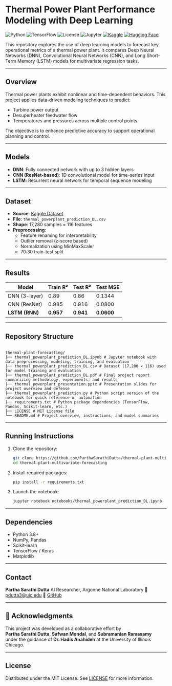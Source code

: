 
# Thermal Power Plant Performance Modeling with Deep Learning

![Python](https://img.shields.io/badge/Python-3.8%2B-blue)
![TensorFlow](https://img.shields.io/badge/TensorFlow-2.x-orange)
![License](https://img.shields.io/badge/License-MIT-green)
![Jupyter](https://img.shields.io/badge/Notebook-Jupyter-yellow)
[![Kaggle](https://img.shields.io/badge/Kaggle-Notebook-blue)](https://www.kaggle.com/datasets/deepakburi062/power-plant-data-optimization-problem)
[![Hugging Face](https://img.shields.io/badge/HuggingFace-Compatible-yellow)](https://huggingface.co/spaces)

This repository explores the use of deep learning models to forecast key operational metrics of a thermal power plant. It compares Deep Neural Networks (DNN), Convolutional Neural Networks (CNN), and Long Short-Term Memory (LSTM) models for multivariate regression tasks.

---

## Overview

Thermal power plants exhibit nonlinear and time-dependent behaviors. This project applies data-driven modeling techniques to predict:

- Turbine power output
- Desuperheater feedwater flow
- Temperatures and pressures across multiple control points

The objective is to enhance predictive accuracy to support operational planning and control.

---

## Models

- **DNN**: Fully connected network with up to 3 hidden layers
- **CNN (ResNet-based)**: 1D convolutional model for time-series input
- **LSTM**: Recurrent neural network for temporal sequence modeling

---

## Dataset

- **Source**: [Kaggle Dataset](https://www.kaggle.com/datasets/deepakburi062/power-plant-data-optimization-problem)
- **File**: `thermal_powerplant_prediction_DL.csv`
- **Shape**: 17,280 samples × 116 features
- **Preprocessing**:
  - Feature renaming for interpretability
  - Outlier removal (z-score based)
  - Normalization using MinMaxScaler
  - 70:30 train-test split

---

## Results

| Model          | Train R²  | Test R²   | Test MSE   |
| -------------- | --------- | --------- | ---------- |
| DNN (3-layer)  | 0.89      | 0.86      | 0.1344     |
| CNN (ResNet)   | 0.985     | 0.916     | 0.0800     |
| **LSTM (RNN)** | **0.957** | **0.941** | **0.0600** |

---

## Repository Structure

```

thermal-plant-forecasting/
├── thermal_powerplant_prediction_DL.ipynb # Jupyter notebook with data preprocessing, modeling, training, and evaluation
├── thermal_powerplant_prediction_DL.csv # Dataset (17,280 × 116) used for model training and evaluation
├── thermal_powerplant_prediction_DL.pdf # Final project report summarizing methodology, experiments, and results
├── thermal_powerplant_presentation.pptx # Presentation slides for project overview and defense
├── thermal_powerplant_prediction.py # Python script version of the notebook for quick reference or automation
├── requirements.txt # Python package dependencies (TensorFlow, Pandas, Scikit-learn, etc.)
├── LICENSE # MIT License file
└── README.md # Project overview, instructions, and model summaries

````

---

## Running Instructions

1. Clone the repository:
   ```bash
   git clone https://github.com/ParthaSarathiDutta/thermal-plant-multivariate-forecasting.git
   cd thermal-plant-multivariate-forecasting
    ```

2. Install required packages:

   ```bash
   pip install -r requirements.txt
   ```

3. Launch the notebook:

   ```bash
   jupyter notebook notebooks/thermal_powerplant_prediction_DL.ipynb
   ```

---

## Dependencies

* Python 3.8+
* NumPy, Pandas
* Scikit-learn
* TensorFlow / Keras
* Matplotlib

---

## Contact

**Partha Sarathi Dutta**
AI Researcher, Argonne National Laboratory
📧 [pdutta3@uic.edu](mailto:pdutta3@uic.edu)
🔗 [GitHub](https://github.com/ParthaSarathiDutta)

---

## 🙏 Acknowledgments

This project was developed as a collaborative effort by  
**Partha Sarathi Dutta**, **Safwan Mondal**, and **Subramanian Ramasamy**  
under the guidance of **Dr. Hadis Anahideh** at the University of Illinois Chicago.

---

## License

Distributed under the MIT License. See [LICENSE](LICENSE) for more information.


